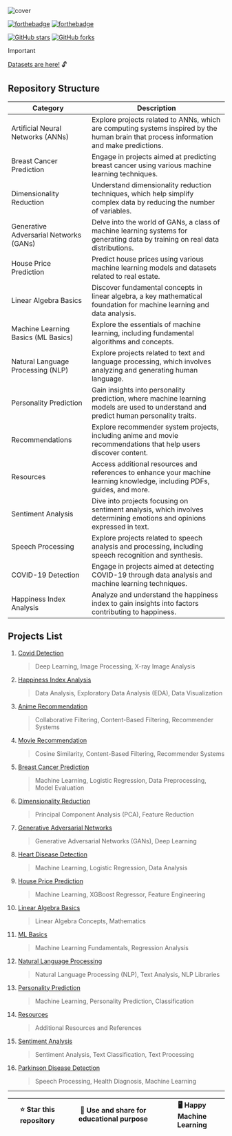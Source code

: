<!-- ![data](assets/cover/cover.jpg) -->

![cover](https://github.com/IdealisticINTJ/ml-beginner-portfolio/assets/65449934/eafef774-5b6e-4591-acc0-7a4652d54c44)


[![forthebadge](https://forthebadge.com/images/badges/built-with-swag.svg)](https://forthebadge.com) [![forthebadge](https://forthebadge.com/images/badges/powered-by-coffee.svg)](https://forthebadge.com)

[![GitHub stars](https://img.shields.io/github/stars/IdealisticINTJ/ml-beginner-portfolio.svg?style=social)](https://github.com/IdealisticINTJ/ml-beginner-portfolio/stargazers)
[![GitHub forks](https://img.shields.io/github/forks/IdealisticINTJ/ml-beginner-portfolio?style=flat&label=Forks&color=1082c3)](https://github.com/IdealisticINTJ/ml-beginner-portfolio/forks)


> [!IMPORTANT]  
> [Datasets are here!](https://github.com/IdealisticINTJ/ml-beginner-portfolio/blob/main/dataset_info.md) 🔓


## Repository Structure

| **Category**                               | **Description**                                                                                                                                                                          |
|-------------------------------------------|------------------------------------------------------------------------------------------------------------------------------------------------------------------------------------------|
| Artificial Neural Networks (ANNs)         | Explore projects related to ANNs, which are computing systems inspired by the human brain that process information and make predictions.                                                  |
| Breast Cancer Prediction                   | Engage in projects aimed at predicting breast cancer using various machine learning techniques.                                                                                       |
| Dimensionality Reduction                   | Understand dimensionality reduction techniques, which help simplify complex data by reducing the number of variables.                                                                  |
| Generative Adversarial Networks (GANs)     | Delve into the world of GANs, a class of machine learning systems for generating data by training on real data distributions.                                                         |
| House Price Prediction                      | Predict house prices using various machine learning models and datasets related to real estate.                                                                                      |
| Linear Algebra Basics                       | Discover fundamental concepts in linear algebra, a key mathematical foundation for machine learning and data analysis.                                                                |
| Machine Learning Basics (ML Basics)         | Explore the essentials of machine learning, including fundamental algorithms and concepts.                                                                                            |
| Natural Language Processing (NLP)          | Explore projects related to text and language processing, which involves analyzing and generating human language.                                                                    |
| Personality Prediction                      | Gain insights into personality prediction, where machine learning models are used to understand and predict human personality traits.                                                    |
| Recommendations                            | Explore recommender system projects, including anime and movie recommendations that help users discover content.                                                                     |
| Resources                                  | Access additional resources and references to enhance your machine learning knowledge, including PDFs, guides, and more.                                                              |
| Sentiment Analysis                         | Dive into projects focusing on sentiment analysis, which involves determining emotions and opinions expressed in text.                                                                |
| Speech Processing                          | Explore projects related to speech analysis and processing, including speech recognition and synthesis.                                                                               |
| COVID-19 Detection                         | Engage in projects aimed at detecting COVID-19 through data analysis and machine learning techniques.                                                                                 |
| Happiness Index Analysis                   | Analyze and understand the happiness index to gain insights into factors contributing to happiness.                                                                                  |




## Projects List

1. [Covid Detection](covid-detection/COVID_X-Ray_Detection.ipynb)
    > Deep Learning, Image Processing, X-ray Image Analysis

2. [Happiness Index Analysis](happiness-index-analysis/Ingredients_of_Indian_Sukh.ipynb)
    > Data Analysis, Exploratory Data Analysis (EDA), Data Visualization

3. [Anime Recommendation](recommendations/anime-recommendation/Anime_Recommendation_System.ipynb)
    > Collaborative Filtering, Content-Based Filtering, Recommender Systems

4. [Movie Recommendation](recommendations/movie-recommendation/Movie_Recommendations.ipynb)
    > Cosine Similarity, Content-Based Filtering, Recommender Systems

5. [Breast Cancer Prediction](breast-cancer-prediction/Breast_Cancer_Prediction/Breast_Cancer_Prediction.ipynb)
    > Machine Learning, Logistic Regression, Data Preprocessing, Model Evaluation

6. [Dimensionality Reduction](dimensionality-reduction/dimensionality-reduction/PCA.py)
    > Principal Component Analysis (PCA), Feature Reduction

7. [Generative Adversarial Networks](generative-adversarial-networks/generative-adversarial-networks/GANs/GAN.ipynb)
    > Generative Adversarial Networks (GANs), Deep Learning

8. [Heart Disease Detection](heart-disease-detection/Heart_Disease_Detection.ipynb)
    > Machine Learning, Logistic Regression, Data Analysis

9. [House Price Prediction](house-price-prediction/House_Price_Prediction/House_Price_Prediction.ipynb)
    > Machine Learning, XGBoost Regressor, Feature Engineering

10. [Linear Algebra Basics](linear-algebra-basics/linear-algebra-basics/Linear_Algebra.ipynb)
    > Linear Algebra Concepts, Mathematics

11. [ML Basics](ml-basics/ml-basics/Regression.ipynb)
    > Machine Learning Fundamentals, Regression Analysis

12. [Natural Language Processing](natural-language-processing/natural-language-processing/nlp.py)
    > Natural Language Processing (NLP), Text Analysis, NLP Libraries

13. [Personality Prediction](personality-prediction/personality-prediction/MBTI_PersonalityPredictor.ipynb)
    > Machine Learning, Personality Prediction, Classification

14. [Resources](resources)
    > Additional Resources and References

15. [Sentiment Analysis](sentiment-analysis/sentiment-analysis/Recommendations/Sentiment_Analysis.ipynb)
    > Sentiment Analysis, Text Classification, Text Processing

16. [Parkinson Disease Detection](speech-processing/speech-processing/speech-processing/Parkinson's_Detection_Speech_Processing.ipynb)
    > Speech Processing, Health Diagnosis, Machine Learning


---

| ⭐ Star this repository | 🎁 Use and share for educational purpose | 🖥️ Happy Machine Learning |
| :---------------------: | :--------------------------------------: | ------------------------- |
